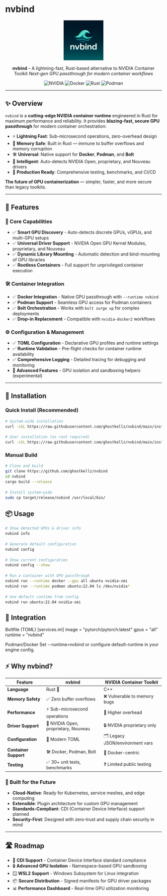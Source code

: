 # nvbind

<div align="center">
  <img src="https://raw.githubusercontent.com/ghostkellz/nvbind/main/assets/nvbind-logo.png" alt="nvbind logo" width="128" height="128">

  **nvbind** – A lightning-fast, Rust-based alternative to NVIDIA Container Toolkit
  *Next-gen GPU passthrough for modern container workflows*

  <p>
    <img src="https://img.shields.io/badge/NVIDIA-76B900?style=for-the-badge&logo=nvidia&logoColor=white" alt="NVIDIA">
    <img src="https://img.shields.io/badge/Docker-2496ED?style=for-the-badge&logo=docker&logoColor=white" alt="Docker">
    <img src="https://img.shields.io/badge/Rust-000000?style=for-the-badge&logo=rust&logoColor=white" alt="Rust">
    <img src="https://img.shields.io/badge/Podman-892CA0?style=for-the-badge&logo=podman&logoColor=white" alt="Podman">
  </p>
</div>

---

## ✨ Overview

`nvbind` is a **cutting-edge NVIDIA container runtime** engineered in Rust for maximum performance and reliability. It provides **blazing-fast, secure GPU passthrough** for modern container orchestration:

- ⚡ **Lightning Fast**: Sub-microsecond operations, zero-overhead design
- 🔐 **Memory Safe**: Built in Rust — immune to buffer overflows and memory corruption
- 🛠 **Universal**: Native support for **Docker**, **Podman**, and **Bolt**
- 🧠 **Intelligent**: Auto-detects NVIDIA Open, proprietary, and Nouveau drivers
- 🎯 **Production Ready**: Comprehensive testing, benchmarks, and CI/CD

**The future of GPU containerization** — simpler, faster, and more secure than legacy toolkits.

---

## 🚀 Features

### **🎯 Core Capabilities**
- ✅ **Smart GPU Discovery** - Auto-detects discrete GPUs, vGPUs, and multi-GPU setups
- ✅ **Universal Driver Support** - NVIDIA Open GPU Kernel Modules, proprietary, and Nouveau
- ✅ **Dynamic Library Mounting** - Automatic detection and bind-mounting of GPU libraries
- ✅ **Rootless Containers** - Full support for unprivileged container execution

### **🛠 Container Integration**
- ✅ **Docker Integration** - Native GPU passthrough with `--runtime nvbind`
- ✅ **Podman Support** - Seamless GPU access for Podman containers
- ✅ **Bolt Orchestration** - Works with `bolt surge up` for complex deployments
- ✅ **Drop-in Replacement** - Compatible with `nvidia-docker2` workflows

### **⚙️ Configuration & Management**
- ✅ **TOML Configuration** - Declarative GPU profiles and runtime settings
- ✅ **Runtime Validation** - Pre-flight checks for container runtime availability
- ✅ **Comprehensive Logging** - Detailed tracing for debugging and monitoring
- 🧪 **Advanced Features** - GPU isolation and sandboxing helpers (experimental)  

---

## 🔧 Installation

### Quick Install (Recommended)
```sh
# System-wide installation
curl -sSL https://raw.githubusercontent.com/ghostkellz/nvbind/main/install.sh | sudo bash

# User installation (no root required)
curl -sSL https://raw.githubusercontent.com/ghostkellz/nvbind/main/install.sh | bash -s -- --user
```

### Manual Build
```sh
# Clone and build
git clone https://github.com/ghostkellz/nvbind
cd nvbind
cargo build --release

# Install system-wide
sudo cp target/release/nvbind /usr/local/bin/
```

## 📦 Usage
```sh
# Show detected GPUs & driver info
nvbind info

# Generate default configuration
nvbind config

# Show current configuration
nvbind config --show

# Run a container with GPU passthrough
nvbind run --runtime docker --gpu all ubuntu nvidia-smi
nvbind run --runtime podman ubuntu:22.04 ls /dev/nvidia*

# Use default runtime from config
nvbind run ubuntu:22.04 nvidia-smi
```

## 🧩 Integration
Boltfile (TOML)
[services.ml]
image = "pytorch/pytorch:latest"
gpus = "all"
runtime = "nvbind"


Podman/Docker
Set --runtime=nvbind or configure default-runtime in your engine config.

## ⚡ Why nvbind?

<div align="center">

| Feature | nvbind | NVIDIA Container Toolkit |
|---------|--------|-------------------------|
| **Language** | Rust 🦀 | C++ |
| **Memory Safety** | ✅ Zero buffer overflows | ❌ Vulnerable to memory bugs |
| **Performance** | ⚡ Sub-microsecond operations | 🐌 Higher overhead |
| **Driver Support** | 🧠 NVIDIA Open, proprietary, Nouveau | 🔒 NVIDIA proprietary only |
| **Configuration** | 📝 Modern TOML | 🗂️ Legacy JSON/environment vars |
| **Container Support** | 🛠️ Docker, Podman, Bolt | 🐳 Docker-centric |
| **Testing** | ✅ 30+ unit tests, benchmarks | ❓ Limited public testing |

</div>

### **🚀 Built for the Future**
- **Cloud-Native**: Ready for Kubernetes, service meshes, and edge computing
- **Extensible**: Plugin architecture for custom GPU management
- **Standards-Compliant**: CDI (Container Device Interface) support planned
- **Security-First**: Designed with zero-trust and supply chain security in mind

---

## 🛣 Roadmap

- 🎯 **CDI Support** - Container Device Interface standard compliance
- 🔒 **Advanced GPU Isolation** - Namespace-based GPU sandboxing
- 🪟 **WSL2 Support** - Windows Subsystem for Linux integration
- 📦 **Secure Distribution** - Signed manifests for GPU driver packages
- 📊 **Performance Dashboard** - Real-time GPU utilization monitoring

